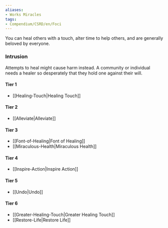 ```yaml
---  
aliases:  
- Works Miracles  
tags:  
- Compendium/CSRD/en/Foci  
---
```

  
You can heal others with a touch, alter time to help others, and are generally beloved by everyone.  
 ### Intrusion  
Attempts to heal might cause harm instead. A community or individual needs a healer so desperately that they hold one against their will.
  
#### Tier 1  
* [[Healing-Touch|Healing Touch]]  
#### Tier 2  
  
* [[Alleviate|Alleviate]]  
#### Tier 3  
  
  - [[Font-of-Healing|Font of Healing]]  
  - [[Miraculous-Health|Miraculous Health]]  
#### Tier 4  
  
* [[Inspire-Action|Inspire Action]]  
#### Tier 5  
  
* [[Undo|Undo]]  
#### Tier 6  
  
  - [[Greater-Healing-Touch|Greater Healing Touch]]  
  - [[Restore-Life|Restore Life]]  

